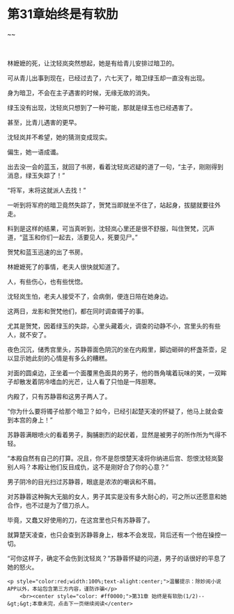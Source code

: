 # 第31章始终是有软肋
~~
    	    <p name="pagetop" href="javascript:void(0);" onclick="return false" style="line-height: 35px;padding: 10px;color: #333;"> </p><p>林嬷嬷的死，让沈轻岚突然想起，她是有给青儿安排过暗卫的。</p><p>可从青儿出事到现在，已经过去了，六七天了，暗卫绿玉却一直没有出现。</p><p>身为暗卫，不会在主子遇害的时候，无缘无故的消失。</p><p>绿玉没有出现，沈轻岚只想到了一种可能，那就是绿玉也已经遇害了。</p><p>甚至，比青儿遇害的更早。</p><p>沈轻岚并不希望，她的猜测变成现实。</p><p>偏生，她一语成谶。</p><p>出去没一会的蓝玉，就回了书房，看着沈轻岚迟疑的道了一句，“主子，刚刚得到消息，绿玉失踪了！”</p><p>“将军，末将这就派人去找！”</p><p>一听到将军府的暗卫竟然失踪了，贺梵当即就坐不住了，站起身，拔腿就要往外走。</p><p>料到是这样的结果，可当真听到，沈轻岚心里还是很不舒服，叫住贺梵，沉声道，“蓝玉和你们一起去，活要见人，死要见尸。”</p><p>贺梵和蓝玉迅速的出了书房。</p><p>林嬷嬷死了的事情，老夫人很快就知道了。</p><p>人，有些伤心，也有些恍惚。</p><p>沈轻岚生怕，老夫人接受不了，会病倒，便连日陪在她身边。</p><p>这两日，龙影和贺梵他们，都在同时调查镯子的事。</p><p>尤其是贺梵，因着绿玉的失踪，心里头藏着火，调查的动静不小，宫里头的有些人，就不安了。</p><p>夜色沉沉，储秀宫里头，苏静蓉面色阴沉的坐在内殿里，脚边砸碎的杯盏茶壶，足以显示她此刻的心情是有多么的糟糕。</p><p>对面的圆桌边，正坐着一个面覆黑色面具的男子，他的唇角噙着玩味的笑，一双眸子却散发着阴冷嗜血的光芒，让人看了只怕是一阵胆寒。</p><p>内殿了，只有苏静蓉和这男子两人了。</p><p>“你为什么要将镯子给那个暗卫？如今，已经引起楚天凌的怀疑了，他马上就会查到本宫的身上！”</p><p>苏静蓉满眼喷火的看着男子，胸脯剧烈的起伏着，显然是被男子的所作所为气得不轻。</p><p>“本殿自然有自己的打算。况且，你不是怨恨楚天凌将你纳进后宫、怨恨沈轻岚娶别人吗？本殿让他们反目成仇，这不是刚好合了你的心意？”</p><p>男子阴冷的目光扫过苏静蓉，眼底是浓浓的嘲讽和不屑。</p><p>对苏静蓉这种胸大无脑的女人，男子其实是没有多大耐心的，可之所以还愿意和她合作，也不过是为了借刀杀人。</p><p>毕竟，又蠢又好使用的刀，在这宫里也只有苏静蓉了。</p><p>就算楚天凌查，也只会查到苏静蓉身上，根本不会发现，背后还有一个他在操控一切。</p><p>“可你这样子，确定不会伤到沈轻岚？”苏静蓉怀疑的问道，男子的话很好的平息了她的怒火。</p>
    	
   	<p style="color:red;width:100%;text-alight:center;">温馨提示：除妙阅小说APP以外，本站包含第三方内容，谨防诈骗</p>
    	<br><center style="color: #ff0000;">第31章 始终是有软肋(1/2)--&gt;&gt;本章未完，点击下一页继续阅读</center>
    	